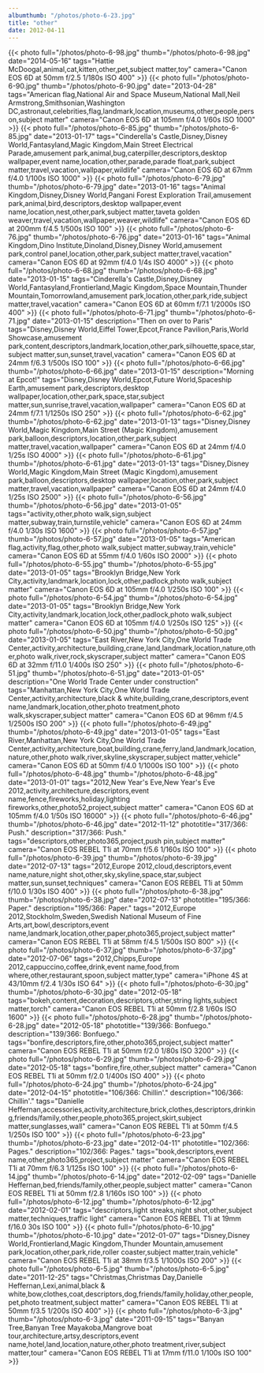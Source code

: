 ```yaml
---
albumthumb: "/photos/photo-6-23.jpg"
title: "other"
date: 2012-04-11
---
```

{{< photo full="/photos/photo-6-98.jpg" thumb="/photos/photo-6-98.jpg" date="2014-05-16" tags="Hattie McDoogal,animal,cat,kitten,other,pet,subject matter,toy" camera="Canon EOS 6D at 50mm f/2.5 1/180s ISO 400" >}}
{{< photo full="/photos/photo-6-90.jpg" thumb="/photos/photo-6-90.jpg" date="2013-04-28" tags="American flag,National Air and Space Museum,National Mall,Neil Armstrong,Smithsonian,Washington DC,astronaut,celebrities,flag,landmark,location,museums,other,people,person,subject matter" camera="Canon EOS 6D at 105mm f/4.0 1/60s ISO 1000" >}}
{{< photo full="/photos/photo-6-85.jpg" thumb="/photos/photo-6-85.jpg" date="2013-01-17" tags="Cinderella's Castle,Disney,Disney World,Fantasyland,Magic Kingdom,Main Street Electrical Parade,amusement park,animal,bug,caterpiller,descriptors,desktop wallpaper,event name,location,other,parade,parade float,park,subject matter,travel,vacation,wallpaper,wildlife" camera="Canon EOS 6D at 67mm f/4.0 1/100s ISO 1000" >}}
{{< photo full="/photos/photo-6-79.jpg" thumb="/photos/photo-6-79.jpg" date="2013-01-16" tags="Animal Kingdom,Disney,Disney World,Pangani Forest Exploration Trail,amusement park,animal,bird,descriptors,desktop wallpaper,event name,location,nest,other,park,subject matter,taveta golden weaver,travel,vacation,wallpaper,weaver,wildlife" camera="Canon EOS 6D at 200mm f/4.5 1/500s ISO 100" >}}
{{< photo full="/photos/photo-6-76.jpg" thumb="/photos/photo-6-76.jpg" date="2013-01-16" tags="Animal Kingdom,Dino Institute,Dinoland,Disney,Disney World,amusement park,control panel,location,other,park,subject matter,travel,vacation" camera="Canon EOS 6D at 92mm f/4.0 1/4s ISO 4000" >}}
{{< photo full="/photos/photo-6-68.jpg" thumb="/photos/photo-6-68.jpg" date="2013-01-15" tags="Cinderella's Castle,Disney,Disney World,Fantasyland,Frontierland,Magic Kingdom,Space Mountain,Thunder Mountain,Tomorrowland,amusement park,location,other,park,ride,subject matter,travel,vacation" camera="Canon EOS 6D at 60mm f/7.1 1/2000s ISO 400" >}}
{{< photo full="/photos/photo-6-71.jpg" thumb="/photos/photo-6-71.jpg" date="2013-01-15" description="Then on over to Paris" tags="Disney,Disney World,Eiffel Tower,Epcot,France Pavilion,Paris,World Showcase,amusement park,content,descriptors,landmark,location,other,park,silhouette,space,star,subject matter,sun,sunset,travel,vacation" camera="Canon EOS 6D at 24mm f/6.3 1/500s ISO 100" >}}
{{< photo full="/photos/photo-6-66.jpg" thumb="/photos/photo-6-66.jpg" date="2013-01-15" description="Morning at Epcot!" tags="Disney,Disney World,Epcot,Future World,Spaceship Earth,amusement park,descriptors,desktop wallpaper,location,other,park,space,star,subject matter,sun,sunrise,travel,vacation,wallpaper" camera="Canon EOS 6D at 24mm f/7.1 1/1250s ISO 250" >}}
{{< photo full="/photos/photo-6-62.jpg" thumb="/photos/photo-6-62.jpg" date="2013-01-13" tags="Disney,Disney World,Magic Kingdom,Main Street (Magic Kingdom),amusement park,balloon,descriptors,location,other,park,subject matter,travel,vacation,wallpaper" camera="Canon EOS 6D at 24mm f/4.0 1/25s ISO 4000" >}}
{{< photo full="/photos/photo-6-61.jpg" thumb="/photos/photo-6-61.jpg" date="2013-01-13" tags="Disney,Disney World,Magic Kingdom,Main Street (Magic Kingdom),amusement park,balloon,descriptors,desktop wallpaper,location,other,park,subject matter,travel,vacation,wallpaper" camera="Canon EOS 6D at 24mm f/4.0 1/25s ISO 2500" >}}
{{< photo full="/photos/photo-6-56.jpg" thumb="/photos/photo-6-56.jpg" date="2013-01-05" tags="activity,other,photo walk,sign,subject matter,subway,train,turnstile,vehicle" camera="Canon EOS 6D at 24mm f/4.0 1/30s ISO 1600" >}}
{{< photo full="/photos/photo-6-57.jpg" thumb="/photos/photo-6-57.jpg" date="2013-01-05" tags="American flag,activity,flag,other,photo walk,subject matter,subway,train,vehicle" camera="Canon EOS 6D at 55mm f/4.0 1/60s ISO 2000" >}}
{{< photo full="/photos/photo-6-55.jpg" thumb="/photos/photo-6-55.jpg" date="2013-01-05" tags="Brooklyn Bridge,New York City,activity,landmark,location,lock,other,padlock,photo walk,subject matter" camera="Canon EOS 6D at 105mm f/4.0 1/250s ISO 100" >}}
{{< photo full="/photos/photo-6-54.jpg" thumb="/photos/photo-6-54.jpg" date="2013-01-05" tags="Brooklyn Bridge,New York City,activity,landmark,location,lock,other,padlock,photo walk,subject matter" camera="Canon EOS 6D at 105mm f/4.0 1/250s ISO 125" >}}
{{< photo full="/photos/photo-6-50.jpg" thumb="/photos/photo-6-50.jpg" date="2013-01-05" tags="East River,New York City,One World Trade Center,activity,architecture,building,crane,land,landmark,location,nature,other,photo walk,river,rock,skyscraper,subject matter" camera="Canon EOS 6D at 32mm f/11.0 1/400s ISO 250" >}}
{{< photo full="/photos/photo-6-51.jpg" thumb="/photos/photo-6-51.jpg" date="2013-01-05" description="One World Trade Center under construction" tags="Manhattan,New York City,One World Trade Center,activity,architecture,black & white,building,crane,descriptors,event name,landmark,location,other,photo treatment,photo walk,skyscraper,subject matter" camera="Canon EOS 6D at 96mm f/4.5 1/2500s ISO 200" >}}
{{< photo full="/photos/photo-6-49.jpg" thumb="/photos/photo-6-49.jpg" date="2013-01-05" tags="East River,Manhattan,New York City,One World Trade Center,activity,architecture,boat,building,crane,ferry,land,landmark,location,nature,other,photo walk,river,skyline,skyscraper,subject matter,vehicle" camera="Canon EOS 6D at 50mm f/4.0 1/1000s ISO 100" >}}
{{< photo full="/photos/photo-6-48.jpg" thumb="/photos/photo-6-48.jpg" date="2013-01-01" tags="2012,New Year's Eve,New Year's Eve 2012,activity,architecture,descriptors,event name,fence,fireworks,holiday,lighting fireworks,other,photo52,project,subject matter" camera="Canon EOS 6D at 105mm f/4.0 1/50s ISO 16000" >}}
{{< photo full="/photos/photo-6-46.jpg" thumb="/photos/photo-6-46.jpg" date="2012-11-12" phototitle="317/366: Push." description="317/366: Push." tags="descriptors,other,photo365,project,push pin,subject matter" camera="Canon EOS REBEL T1i at 70mm f/5.6 1/160s ISO 100" >}}
{{< photo full="/photos/photo-6-39.jpg" thumb="/photos/photo-6-39.jpg" date="2012-07-13" tags="2012,Europe 2012,cloud,descriptors,event name,nature,night shot,other,sky,skyline,space,star,subject matter,sun,sunset,techniques" camera="Canon EOS REBEL T1i at 50mm f/10.0 1/30s ISO 400" >}}
{{< photo full="/photos/photo-6-38.jpg" thumb="/photos/photo-6-38.jpg" date="2012-07-13" phototitle="195/366: Paper." description="195/366: Paper." tags="2012,Europe 2012,Stockholm,Sweden,Swedish National Museum of Fine Arts,art,bowl,descriptors,event name,landmark,location,other,paper,photo365,project,subject matter" camera="Canon EOS REBEL T1i at 58mm f/4.5 1/500s ISO 800" >}}
{{< photo full="/photos/photo-6-37.jpg" thumb="/photos/photo-6-37.jpg" date="2012-07-06" tags="2012,Chipps,Europe 2012,cappuccino,coffee,drink,event name,food,from where,other,restaurant,spoon,subject matter,type" camera="iPhone 4S at 43/10mm f/2.4 1/30s ISO 64" >}}
{{< photo full="/photos/photo-6-30.jpg" thumb="/photos/photo-6-30.jpg" date="2012-05-18" tags="bokeh,content,decoration,descriptors,other,string lights,subject matter,torch" camera="Canon EOS REBEL T1i at 50mm f/2.8 1/60s ISO 1600" >}}
{{< photo full="/photos/photo-6-28.jpg" thumb="/photos/photo-6-28.jpg" date="2012-05-18" phototitle="139/366: Bonfuego." description="139/366: Bonfuego." tags="bonfire,descriptors,fire,other,photo365,project,subject matter" camera="Canon EOS REBEL T1i at 50mm f/2.0 1/80s ISO 3200" >}}
{{< photo full="/photos/photo-6-29.jpg" thumb="/photos/photo-6-29.jpg" date="2012-05-18" tags="bonfire,fire,other,subject matter" camera="Canon EOS REBEL T1i at 50mm f/2.0 1/400s ISO 400" >}}
{{< photo full="/photos/photo-6-24.jpg" thumb="/photos/photo-6-24.jpg" date="2012-04-15" phototitle="106/366: Chillin'." description="106/366: Chillin'." tags="Danielle Heffernan,accessories,activity,architecture,brick,clothes,descriptors,drinking,friends/family,other,people,photo365,project,skirt,subject matter,sunglasses,wall" camera="Canon EOS REBEL T1i at 50mm f/4.5 1/250s ISO 100" >}}
{{< photo full="/photos/photo-6-23.jpg" thumb="/photos/photo-6-23.jpg" date="2012-04-11" phototitle="102/366: Pages." description="102/366: Pages." tags="book,descriptors,event name,other,photo365,project,subject matter" camera="Canon EOS REBEL T1i at 70mm f/6.3 1/125s ISO 100" >}}
{{< photo full="/photos/photo-6-14.jpg" thumb="/photos/photo-6-14.jpg" date="2012-02-09" tags="Danielle Heffernan,bed,friends/family,other,people,subject matter" camera="Canon EOS REBEL T1i at 50mm f/2.8 1/160s ISO 100" >}}
{{< photo full="/photos/photo-6-12.jpg" thumb="/photos/photo-6-12.jpg" date="2012-02-01" tags="descriptors,light streaks,night shot,other,subject matter,techniques,traffic light" camera="Canon EOS REBEL T1i at 19mm f/16.0 30s ISO 100" >}}
{{< photo full="/photos/photo-6-10.jpg" thumb="/photos/photo-6-10.jpg" date="2012-01-07" tags="Disney,Disney World,Frontierland,Magic Kingdom,Thunder Mountain,amusement park,location,other,park,ride,roller coaster,subject matter,train,vehicle" camera="Canon EOS REBEL T1i at 38mm f/3.5 1/1000s ISO 200" >}}
{{< photo full="/photos/photo-6-5.jpg" thumb="/photos/photo-6-5.jpg" date="2011-12-25" tags="Christmas,Christmas Day,Danielle Heffernan,Lexi,animal,black & white,bow,clothes,coat,descriptors,dog,friends/family,holiday,other,people,pet,photo treatment,subject matter" camera="Canon EOS REBEL T1i at 50mm f/3.5 1/200s ISO 400" >}}
{{< photo full="/photos/photo-6-3.jpg" thumb="/photos/photo-6-3.jpg" date="2011-09-15" tags="Banyan Tree,Banyan Tree Mayakoba,Mangrove boat tour,architecture,artsy,descriptors,event name,hotel,land,location,nature,other,photo treatment,river,subject matter,tour" camera="Canon EOS REBEL T1i at 17mm f/11.0 1/100s ISO 100" >}}
